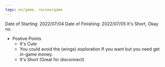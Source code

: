 ```yaml
---
tags: on/game, review/game
---
```

Date of Starting: 2022/07/04
Date of Finishing: 2022/07/05
It's Short, Okay no.

- Postive Points
    - It's Cute
    - You could avoid the (wings) exploration If you want but you need get in-game money.
    - It's Short (Great for disconnect)
